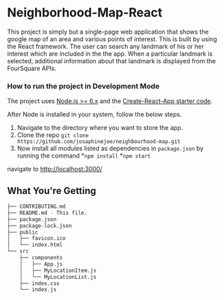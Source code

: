 # Neighborhood-Map-React

This project is simply but a single-page web application that shows the google map of an area and various points of interest. This is built by using the React framework. The user can search any landmark of his or her interest which are included in the the app. When a particular landmark is selected, additional information about that landmark is displayed from the FourSquare APIs.  


### How to run the project in Development Mode
The project uses [Node.js >= 6.x](https://nodejs.org/en/) and the [Create-React-App starter code](https://github.com/facebookincubator/create-react-app).

After Node is installed in your system, follow the below steps.

1. Navigate to the directory where you want to store the app.
2. Clone the repo `git clone https://github.com/josaphinejoe/neighbourhood-map.git`
3. Now install all modules listed as dependencies in `package.json` by running the command
 *`npm install`
 *`npm start`

 navigate to [http://localhost:3000/](http://localhost:3000/)


## What You're Getting
```bash
├── CONTRIBUTING.md
├── README.md - This file.
├── package.json
├── package-lock.json
├── public
│   ├── favicon.ico
│   └── index.html
└── src
    ├── components
    │   ├── App.js
    │   ├── MyLocationItem.js
    │   └── MyLocationList.js
    ├── index.css
    └── index.js

